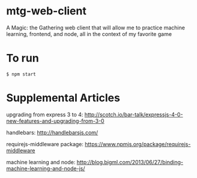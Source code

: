mtg-web-client
==============

A Magic: the Gathering web client that will allow me to practice machine learning, frontend, and node, all in the context of my favorite game

To run
======
    $ npm start

Supplemental Articles
=====================
upgrading from express 3 to 4:
    http://scotch.io/bar-talk/expressjs-4-0-new-features-and-upgrading-from-3-0

handlebars:
    http://handlebarsjs.com/

requirejs-middleware package:
    https://www.npmjs.org/package/requirejs-middleware

machine learning and node:
    http://blog.bigml.com/2013/06/27/binding-machine-learning-and-node-js/
